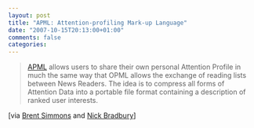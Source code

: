 ```yaml
---
layout: post
title: "APML: Attention-profiling Mark-up Language"
date: "2007-10-15T20:13:00+01:00"
comments: false
categories: 
---
```


<blockquote>
<p><a href="http://www.apml.org/">APML</a> allows users to share their own personal Attention Profile in much the same way that OPML allows the exchange of reading lists between News Readers. The idea is to compress all forms of Attention Data into a portable file format containing a description of ranked user interests.</p>
</blockquote>

<p>[via <a href="http://nick.typepad.com/blog/2007/10/feeddemon-netne.html">Brent Simmons</a> and <a href="http://nick.typepad.com/blog/2007/10/feeddemon-netne.html">Nick Bradbury</a>]</p>


